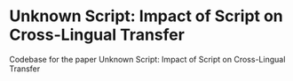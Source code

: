 # Unknown Script: Impact of Script on Cross-Lingual Transfer
Codebase for the paper Unknown Script: Impact of Script on Cross-Lingual Transfer
